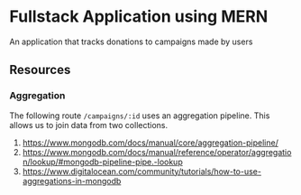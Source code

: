 # Fullstack Application using MERN
An application that tracks donations to campaigns made by users

## Resources
### Aggregation
The following route `/campaigns/:id` uses an aggregation pipeline. This allows us to join data from two collections.
1. https://www.mongodb.com/docs/manual/core/aggregation-pipeline/
2. https://www.mongodb.com/docs/manual/reference/operator/aggregation/lookup/#mongodb-pipeline-pipe.-lookup
3. https://www.digitalocean.com/community/tutorials/how-to-use-aggregations-in-mongodb